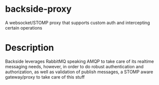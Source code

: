 backside-proxy
============

A websocket/STOMP proxy that supports custom auth and intercepting certain operations

# Description
Backside leverages RabbitMQ speaking AMQP to take care of its realtime messaging needs, however, in order to do robust
authentication and authorization, as well as validation of publish messages, a STOMP aware gateway/proxy to take care of
this stuff
